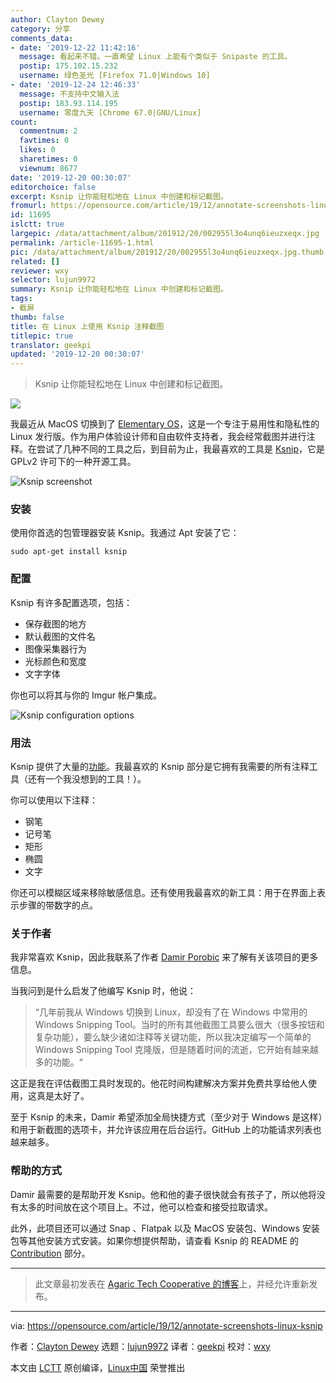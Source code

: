 ```yaml
---
author: Clayton Dewey
category: 分享
comments_data:
- date: '2019-12-22 11:42:16'
  message: 看起来不错。一直希望 Linux 上能有个类似于 Snipaste 的工具。
  postip: 175.102.15.232
  username: 绿色圣光 [Firefox 71.0|Windows 10]
- date: '2019-12-24 12:46:33'
  message: 不支持中文输入法
  postip: 183.93.114.195
  username: 零度九天 [Chrome 67.0|GNU/Linux]
count:
  commentnum: 2
  favtimes: 0
  likes: 0
  sharetimes: 0
  viewnum: 8677
date: '2019-12-20 00:30:07'
editorchoice: false
excerpt: Ksnip 让你能轻松地在 Linux 中创建和标记截图。
fromurl: https://opensource.com/article/19/12/annotate-screenshots-linux-ksnip
id: 11695
islctt: true
largepic: /data/attachment/album/201912/20/002955l3o4unq6ieuzxeqx.jpg
permalink: /article-11695-1.html
pic: /data/attachment/album/201912/20/002955l3o4unq6ieuzxeqx.jpg.thumb.jpg
related: []
reviewer: wxy
selector: lujun9972
summary: Ksnip 让你能轻松地在 Linux 中创建和标记截图。
tags:
- 截屏
thumb: false
title: 在 Linux 上使用 Ksnip 注释截图
titlepic: true
translator: geekpi
updated: '2019-12-20 00:30:07'
---
```



> 
> Ksnip 让你能轻松地在 Linux 中创建和标记截图。
> 
> 
> 


![](/data/attachment/album/201912/20/002955l3o4unq6ieuzxeqx.jpg)


我最近从 MacOS 切换到了 [Elementary OS](https://elementary.io/)，这是一个专注于易用性和隐私性的 Linux 发行版。作为用户体验设计师和自由软件支持者，我会经常截图并进行注释。在尝试了几种不同的工具之后，到目前为止，我最喜欢的工具是 [Ksnip](https://github.com/damirporobic/ksnip)，它是 GPLv2 许可下的一种开源工具。


![Ksnip screenshot](/data/attachment/album/201912/20/003035etwouuw399ofzs8a.png "Ksnip screenshot")


### 安装


使用你首选的包管理器安装 Ksnip。我通过 Apt 安装了它：



```
sudo apt-get install ksnip
```

### 配置


Ksnip 有许多配置选项，包括：


* 保存截图的地方
* 默认截图的文件名
* 图像采集器行为
* 光标颜色和宽度
* 文字字体


你也可以将其与你的 Imgur 帐户集成。


![Ksnip configuration options](/data/attachment/album/201912/20/003046yeeub6e44vhqmtqp.png "Ksnip configuration options")


### 用法


Ksnip 提供了大量的[功能](https://github.com/DamirPorobic/ksnip#features)。我最喜欢的 Ksnip 部分是它拥有我需要的所有注释工具（还有一个我没想到的工具！）。


你可以使用以下注释：


* 钢笔
* 记号笔
* 矩形
* 椭圆
* 文字


你还可以模糊区域来移除敏感信息。还有使用我最喜欢的新工具：用于在界面上表示步骤的带数字的点。


### 关于作者


我非常喜欢 Ksnip，因此我联系了作者 [Damir Porobic](https://github.com/damirporobic/) 来了解有关该项目的更多信息。


当我问到是什么启发了他编写 Ksnip 时，他说：



> 
> “几年前我从 Windows 切换到 Linux，却没有了在 Windows 中常用的 Windows Snipping Tool。当时的所有其他截图工具要么很大（很多按钮和复杂功能），要么缺少诸如注释等关键功能，所以我决定编写一个简单的 Windows Snipping Tool 克隆版，但是随着时间的流逝，它开始有越来越多的功能。“
> 
> 
> 


这正是我在评估截图工具时发现的。他花时间构建解决方案并免费共享给他人使用，这真是太好了。


至于 Ksnip 的未来，Damir 希望添加全局快捷方式（至少对于 Windows 是这样）和用于新截图的选项卡，并允许该应用在后台运行。GitHub 上的功能请求列表也越来越多。


### 帮助的方式


Damir 最需要的是帮助开发 Ksnip。他和他的妻子很快就会有孩子了，所以他将没有太多的时间放在这个项目上。不过，他可以检查和接受拉取请求。


此外，此项目还可以通过 Snap 、Flatpak 以及 MacOS 安装包、Windows 安装包等其他安装方式安装。如果你想提供帮助，请查看 Ksnip 的 README 的 [Contribution](https://github.com/DamirPorobic/ksnip/blob/master/README.md#contribution) 部分。




---



> 
> 此文章最初发表在 [Agaric Tech Cooperative 的博客](https://agaric.coop/blog/annotate-screenshots-linux-ksnip)上，并经允许重新发布。
> 
> 
> 




---


via: <https://opensource.com/article/19/12/annotate-screenshots-linux-ksnip>


作者：[Clayton Dewey](https://opensource.com/users/cedewey) 选题：[lujun9972](https://github.com/lujun9972) 译者：[geekpi](https://github.com/geekpi) 校对：[wxy](https://github.com/wxy)


本文由 [LCTT](https://github.com/LCTT/TranslateProject) 原创编译，[Linux中国](https://linux.cn/) 荣誉推出